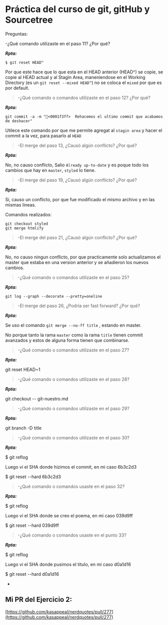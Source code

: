 # Práctica del curso de git, gitHub y Sourcetree


Preguntas:

>
-¿Qué comando utilizaste en el paso 11? ¿Por qué? 

***Rpta:***

`$ git reset HEAD^`

Por que este hace que lo que esta en el HEAD anterior (HEAD^) se copie, se copie al HEAD actual y al Stagin Area, maneniendose en el Working Directory (es un `git reset --mixed HEAD^`) no se coloca el `mixed` por que es por default.

>-¿Qué comando o comandos utilizaste en el paso 12? ¿Por qué? 

***Rpta:***

`git commit -a -m "👷<0001f3ff>  Rehacemos el ultimo commit que acabamos de deshacer"`

Utilece este comando por que me permite agregat al `stagin area` y hacer el commit a la vez, para pasarlo al `HEAD`



>-El merge del paso 13, ¿Causó algún conflicto? ¿Por qué?

***Rpta:***

No, no causo conflicto, Salio `Already up-to-date` y es poque todo los cambios que hay en `master`, `styled` lo tiene.


>-El merge del paso 19, ¿Causó algún conflicto? ¿Por qué? 

***Rpta:***

Si, causo un conflicto, por que fue modificado el mismo archivo y en las mismas lineas.


Comandos realizados:

```git
git checkout styled
git merge htmlify
```

>-El merge del paso 21, ¿Causó algún conflicto? ¿Por qué? 

***Rpta:***

No, no causo ningun conflicto, por que practicamente solo actualizamos el master que estaba en una version anterior y se añadieron los nuevos cambios.

>-¿Qué comando o comandos utilizaste en el paso 25? 

***Rpta:***

`git log --graph --decorate --pretty=oneline`


>-El merge del paso 26, ¿Podría ser fast forward? ¿Por qué?

***Rpta:***

Se uso el comando `git merge --no-ff title` , estando en master.

No porque tanto la rama `master` como la rama `title` tienen commit avanzados y estos de alguna forma tienen que combinarse.


>-¿Qué comando o comandos utilizaste en el paso 27?

***Rpta:***

git reset HEAD~1


>-¿Qué comando o comandos utilizaste en el paso 28?

***Rpta:***

git checkout -- git-nuestro.md


>-¿Qué comando o comandos utilizaste en el paso 29?

***Rpta:***

git branch -D title


>-¿Qué comando o comandos utilizaste en el paso 30?

***Rpta:***

$ git reflog

Luego vi el SHA donde hizimos el commit, en mi caso 6b3c2d3

$ git reset --hard 6b3c2d3

>-¿Qué comando o comandos usaste en el paso 32?

***Rpta:***

$ git reflog

Luego vi el SHA donde se creo el poema, en mi caso 039d9ff

$ git reset --hard 039d9ff

>-¿Qué comando o comandos usaste en el punto 33?

***Rpta:***

$ git reflog

Luego vi el SHA donde pusimos el titulo, en mi caso d0a1d16

$ git reset --hard d0a1d16

-

## Mi PR del Ejercicio 2:

[https://github.com/kasappeal/nerdquotes/pull/277](https://github.com/kasappeal/nerdquotes/pull/277)
